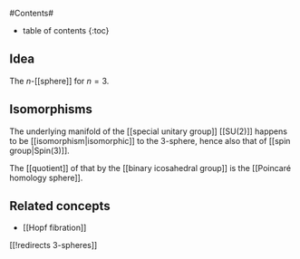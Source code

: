 
#Contents#
* table of contents
{:toc}

## Idea

The $n$-[[sphere]] for $n = 3$.

## Isomorphisms

The underlying manifold of the [[special unitary group]] [[SU(2)]] happens to be [[isomorphism|isomorphic]] to the 3-sphere, hence also that of [[spin group|Spin(3)]].

The [[quotient]] of that by the [[binary icosahedral group]] is the [[Poincaré homology sphere]].

## Related concepts

* [[Hopf fibration]]

[[!redirects 3-spheres]]
